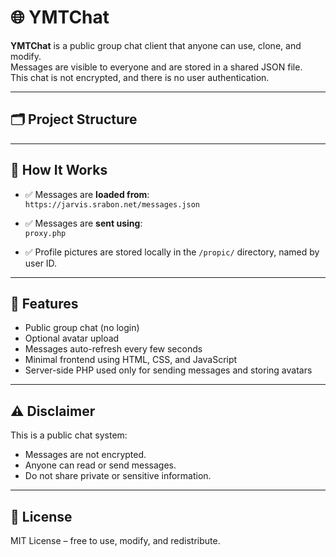 # 🌐 YMTChat

**YMTChat** is a public group chat client that anyone can use, clone, and modify.  
Messages are visible to everyone and are stored in a shared JSON file.  
This chat is not encrypted, and there is no user authentication.

---

## 🗂️ Project Structure


---

## 🔧 How It Works

- ✅ Messages are **loaded from**:  
  `https://jarvis.srabon.net/messages.json`

- ✅ Messages are **sent using**:  
  `proxy.php` 

- ✅ Profile pictures are stored locally in the `/propic/` directory, named by user ID.

---

## 🚀 Features

- Public group chat (no login)
- Optional avatar upload
- Messages auto-refresh every few seconds
- Minimal frontend using HTML, CSS, and JavaScript
- Server-side PHP used only for sending messages and storing avatars

---

## ⚠️ Disclaimer

This is a public chat system:
- Messages are not encrypted.
- Anyone can read or send messages.
- Do not share private or sensitive information.

---

## 🪪 License

MIT License – free to use, modify, and redistribute.
